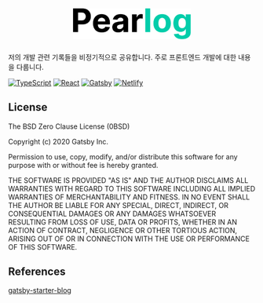 <h1 align="center"><img src="./src/images/pearlog.png" width="240" /></h1>

저의 개발 관련 기록들을 비정기적으로 공유합니다. 주로 프론트엔드 개발에 대한 내용을 다룹니다.

[![TypeScript](https://img.shields.io/badge/TypeScript-3178C6?style=flat&logo=TypeScript&logoColor=white)](https://www.typescriptlang.org/)
[![React](https://img.shields.io/badge/React-61DAFB?style=flat&logo=React&logoColor=white)](https://react.dev/)
[![Gatsby](https://img.shields.io/badge/Gatsby-663399?style=flat&logo=Gatsby&logoColor=white)]([https://react.dev/](https://www.gatsbyjs.com/))
[![Netlify](https://img.shields.io/badge/Netlify-00C7B7?style=flat&logo=Netlify&logoColor=white)]([https://react.dev/](https://www.netlify.com/))

## License

The BSD Zero Clause License (0BSD)

Copyright (c) 2020 Gatsby Inc.

Permission to use, copy, modify, and/or distribute this software for any
purpose with or without fee is hereby granted.

THE SOFTWARE IS PROVIDED "AS IS" AND THE AUTHOR DISCLAIMS ALL WARRANTIES WITH
REGARD TO THIS SOFTWARE INCLUDING ALL IMPLIED WARRANTIES OF MERCHANTABILITY
AND FITNESS. IN NO EVENT SHALL THE AUTHOR BE LIABLE FOR ANY SPECIAL, DIRECT,
INDIRECT, OR CONSEQUENTIAL DAMAGES OR ANY DAMAGES WHATSOEVER RESULTING FROM
LOSS OF USE, DATA OR PROFITS, WHETHER IN AN ACTION OF CONTRACT, NEGLIGENCE OR
OTHER TORTIOUS ACTION, ARISING OUT OF OR IN CONNECTION WITH THE USE OR
PERFORMANCE OF THIS SOFTWARE.

## References

[gatsby-starter-blog](https://www.gatsbyjs.com/starters/gatsbyjs/gatsby-starter-blog)
